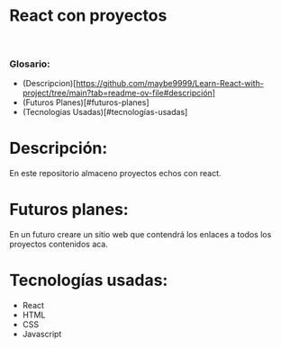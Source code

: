 <h1>React con proyectos</h1></br>

### Glosario:
- (Descripcion)[https://github.com/maybe9999/Learn-React-with-project/tree/main?tab=readme-ov-file#descripción]
- (Futuros Planes)[#futuros-planes]
- (Tecnologias Usadas)[#tecnologías-usadas]

# Descripción:

<p> En este repositorio almaceno proyectos echos con react.</p>

# Futuros planes:
En un futuro creare un sitio web que contendrá los enlaces a todos los proyectos contenidos aca.

# Tecnologías usadas:
- React
- HTML
- CSS
- Javascript

